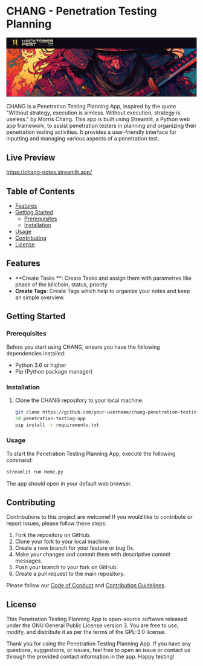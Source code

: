 # CHANG - Penetration Testing Planning

![CHANG Logo](logo.png)

CHANG is a Penetration Testing Planning App, inspired by the quote "Without strategy, execution is aimless. Without execution, strategy is useless." by Morris Chang. This app is built using Streamlit, a Python web app framework, to assist penetration testers in planning and organizing their penetration testing activities. It provides a user-friendly interface for inputting and managing various aspects of a penetration test.

## Live Preview
https://chang-notes.streamlit.app/ 

## Table of Contents

- [Features](#features)
- [Getting Started](#getting-started)
  - [Prerequisites](#prerequisites)
  - [Installation](#installation)
- [Usage](#usage)
- [Contributing](#contributing)
- [License](#license)

## Features

- **Create Tasks **: Create Tasks and assign them with parametres like phase of the killchain, status, priority.
- **Create Tags**: Create Tags which help to organize your notes and keep an simple overview.

## Getting Started

### Prerequisites

Before you start using CHANG, ensure you have the following dependencies installed:

- Python 3.6 or higher
- Pip (Python package manager)

### Installation

1. Clone the CHANG repository to your local machine.

   ```bash
   git clone https://github.com/your-username/chang-penetration-testing.git
   cd penetration-testing-app
   pip install -r requirements.txt
   ```

### Usage
To start the Penetration Testing Planning App, execute the following command:
   ```bash
   streamlit run Home.py
   ```
The app should open in your default web browser.
## Contributing

Contributions to this project are welcome! If you would like to contribute or report issues, please follow these steps:

1. Fork the repository on GitHub.
2. Clone your fork to your local machine.
3. Create a new branch for your feature or bug fix.
4. Make your changes and commit them with descriptive commit messages.
5. Push your branch to your fork on GitHub.
6. Create a pull request to the main repository.

Please follow our [Code of Conduct](CODE_OF_CONDUCT.md) and [Contribution Guidelines](CONTRIBUTING.md).

## License

This Penetration Testing Planning App is open-source software released under the GNU General Public License version 3. You are free to use, modify, and distribute it as per the terms of the GPL-3.0 license.

Thank you for using the Penetration Testing Planning App. If you have any questions, suggestions, or issues, feel free to open an issue or contact us through the provided contact information in the app. Happy testing!
